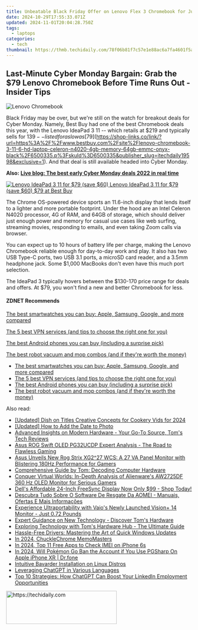 ```yaml
---
title: Unbeatable Black Friday Offer on Lenovo Flex 3 Chromebook for Just $99 - Be Prepared Before Cyber Monday Rush!
date: 2024-10-29T17:55:33.071Z
updated: 2024-11-01T20:04:28.750Z
tags:
  - laptops
categories:
  - tech
thumbnail: https://thmb.techidaily.com/78f06b81f7c57e1e88ac6a7fa4601f5ae07cf7d31be3889aa12b125cc68b1e89.jpg
---
```


## Last-Minute Cyber Monday Bargain: Grab the $79 Lenovo Chromebook Before Time Runs Out - Insider Tips

![Lenovo Chromebook](https://www.zdnet.com/a/img/resize/c0a8565f47c380ab3c0207482dcbbbef1349b0e2/2022/07/12/6e609f09-2a42-4672-92b7-f818e72c8d69/lenovo-chromebook.jpg?auto=webp&width=1280)

Black Friday may be over, but we're still on the watch for breakout deals for Cyber Monday. Namely, Best Buy had one of the best Chromebook deals this year, with the Lenovo IdeaPad 3 11 -- which retails at $219 and typically sells for $139 -- listed for as low as [$79](https://shop-links.co/link/?url=https%3A%2F%2Fwww.bestbuy.com%2Fsite%2Flenovo-chromebook-3-11-6-hd-laptop-celeron-n4020-4gb-memory-64gb-emmc-onyx-black%2F6500335.p%3FskuId%3D6500335&publisher_slug=itechdaily19598&exclusive=1). And that deal is still available headed into Cyber Monday.

**Also:** [**Live blog: The best early Cyber Monday deals 2022 in real time**](https://www.zdnet.com/article/best-cyber-monday-deals-live-november-27-2022/)

[![Lenovo IdeaPad 3 11 for $79 (save $60)](https://www.zdnet.com/a/img/resize/8f7d248c4f3181d6e592f3fd2976192aa9565d2c/2022/07/12/85b967d2-fb0f-4ccd-9bdd-38b70ee8af1f/lenovo-chromebook-ideapad-3-prime-day.jpg?auto=webp&fit=crop&height=172.5&width=294) Lenovo IdeaPad 3 11 for $79 (save $60) $79 at Best Buy](https://shop-links.co/link/?url=https%3A%2F%2Fwww.bestbuy.com%2Fsite%2Flenovo-chromebook-3-11-6-hd-laptop-celeron-n4020-4gb-memory-64gb-emmc-onyx-black%2F6500335.p%3FskuId%3D6500335&publisher_slug=itechdaily19598&exclusive=1)

The Chrome OS-powered device sports an 11.6-inch display that lends itself to a lighter and more portable footprint. Under the hood are an Intel Celeron N4020 processor, 4G of RAM, and 64GB of storage, which should deliver just enough power and memory for casual use cases like web surfing, streaming movies, responding to emails, and even taking Zoom calls via browser. 

You can expect up to 10 hours of battery life per charge, making the Lenovo Chromebook reliable enough for day-to-day work and play. It also has two USB Type-C ports, two USB 3.1 ports, a microSD card reader, and a 3.5mm headphone jack. Some $1,000 MacBooks don't even have this much port selection. 

The IdeaPad 3 typically hovers between the $130-170 price range for deals and offers. At $79, you won't find a new and better Chromebook for less.

#### **ZDNET** Recommends

[The best smartwatches you can buy: Apple, Samsung, Google, and more compared](https://www.zdnet.com/article/best-smartwatch/ "The best smartwatches you can buy: Apple, Samsung, Google, and more compared")

[The 5 best VPN services (and tips to choose the right one for you)](https://www.zdnet.com/article/best-vpn/ "The 5 best VPN services (and tips to choose the right one for you)")

[The best Android phones you can buy (including a surprise pick)](https://www.zdnet.com/article/best-android-phone/ "The best Android phones you can buy (including a surprise pick)")

[The best robot vacuum and mop combos (and if they're worth the money)](https://www.zdnet.com/article/best-robot-vacuum-mop/ "The best robot vacuum and mop combos (and if they're worth the money)")

* [The best smartwatches you can buy: Apple, Samsung, Google, and more compared](https://www.zdnet.com/article/best-smartwatch/ "The best smartwatches you can buy: Apple, Samsung, Google, and more compared")
* [The 5 best VPN services (and tips to choose the right one for you)](https://www.zdnet.com/article/best-vpn/ "The 5 best VPN services (and tips to choose the right one for you)")
* [The best Android phones you can buy (including a surprise pick)](https://www.zdnet.com/article/best-android-phone/ "The best Android phones you can buy (including a surprise pick)")
* [The best robot vacuum and mop combos (and if they're worth the money)](https://www.zdnet.com/article/best-robot-vacuum-mop/ "The best robot vacuum and mop combos (and if they're worth the money)")

<ins class="adsbygoogle"
     style="display:block"
     data-ad-format="autorelaxed"
     data-ad-client="ca-pub-7571918770474297"
     data-ad-slot="1223367746"></ins>

<ins class="adsbygoogle"
     style="display:block"
     data-ad-client="ca-pub-7571918770474297"
     data-ad-slot="8358498916"
     data-ad-format="auto"
     data-full-width-responsive="true"></ins>

<span class="atpl-alsoreadstyle">Also read:</span>
<div><ul>
<li><a href="https://facebook-record-videos.techidaily.com/updated-dish-on-titles-creative-concepts-for-cookery-vids-for-2024/"><u>[Updated] Dish on Titles Creative Concepts for Cookery Vids for 2024</u></a></li>
<li><a href="https://extra-lessons.techidaily.com/updated-how-to-add-the-date-to-photo/"><u>[Updated] How to Add the Date to Photo</u></a></li>
<li><a href="https://hardware-reviews.techidaily.com/advanced-insights-on-modern-hardware-your-go-to-source-toms-tech-reviews/"><u>Advanced Insights on Modern Hardware - Your Go-To Source, Tom's Tech Reviews</u></a></li>
<li><a href="https://hardware-reviews.techidaily.com/asus-rog-swift-oled-pg32ucdp-expert-analysis-the-road-to-flawless-gaming/"><u>Asus ROG Swift OLED PG32UCDP Expert Analysis - The Road to Flawless Gaming</u></a></li>
<li><a href="https://hardware-reviews.techidaily.com/asus-unveils-new-rog-strix-xg227-wcs-a-27-va-panel-monitor-with-blistering-180hz-performance-for-gamers/"><u>Asus Unveils New Rog Strix XG2^27 WCS: A 27 VA Panel Monitor with Blistering 180Hz Performance for Gamers</u></a></li>
<li><a href="https://hardware-reviews.techidaily.com/comprehensive-guide-by-tom-decoding-computer-hardware/"><u>Comprehensive Guide by Tom: Decoding Computer Hardware</u></a></li>
<li><a href="https://hardware-reviews.techidaily.com/conquer-virtual-worlds-in-depth-analysis-of-alienwares-aw2725df-360-hz-oled-monitor-for-serious-gamers/"><u>Conquer Virtual Worlds: In-Depth Analysis of Alienware's AW2725DF 360 Hz OLED Monitor for Serious Gamers</u></a></li>
<li><a href="https://hardware-reviews.techidaily.com/dells-affordable-24-inch-freesync-display-now-only-99-shop-today/"><u>Dell's Affordable 24-Inch FreeSync Display Now Only $99 - Shop Today!</u></a></li>
<li><a href="https://win-cloud.techidaily.com/descubra-tudo-sobre-o-software-de-resgate-da-aomei-manuais-ofertas-e-mais-informacoes/"><u>Descubra Tudo Sobre O Software De Resgate Da AOMEI - Manuais, Ofertas E Mais Informações</u></a></li>
<li><a href="https://hardware-reviews.techidaily.com/1723862824795-experience-ultraportability-with-vaios-newly-launched-visionplus-14-monitor-just-072-pounds/"><u>Experience Ultraportability with Vaio's Newly Launched Vision+ 14 Monitor - Just 0.72 Pounds</u></a></li>
<li><a href="https://hardware-reviews.techidaily.com/expert-guidance-on-new-technology-discover-toms-hardware/"><u>Expert Guidance on New Technology - Discover Tom's Hardware</u></a></li>
<li><a href="https://hardware-reviews.techidaily.com/exploring-technology-with-toms-hardware-hub-the-ultimate-guide/"><u>Exploring Technology with Tom's Hardware Hub - The Ultimate Guide</u></a></li>
<li><a href="https://hardware-help.techidaily.com/hassle-free-drivers-mastering-the-art-of-quick-windows-updates/"><u>Hassle-Free Drivers: Mastering the Art of Quick Windows Updates</u></a></li>
<li><a href="https://extra-information.techidaily.com/in-2024-chucklechrome-memomasters/"><u>In 2024, ChuckleChrome MemoMasters</u></a></li>
<li><a href="https://sim-unlock.techidaily.com/in-2024-top-11-free-apps-to-check-imei-on-iphone-6s-by-drfone-ios/"><u>In 2024, Top 11 Free Apps to Check IMEI on iPhone 6s</u></a></li>
<li><a href="https://ios-pokemon-go.techidaily.com/in-2024-will-pokemon-go-ban-the-account-if-you-use-pgsharp-on-apple-iphone-xr-drfone-by-drfone-virtual-ios/"><u>In 2024, Will Pokémon Go Ban the Account if You Use PGSharp On Apple iPhone XR | Dr.fone</u></a></li>
<li><a href="https://tech-savvy.techidaily.com/intuitive-bavarder-installation-on-linux-distros/"><u>Intuitive Bavarder Installation on Linux Distros</u></a></li>
<li><a href="https://tech-haven.techidaily.com/leveraging-chatgpt-in-various-languages/"><u>Leveraging ChatGPT in Various Languages</u></a></li>
<li><a href="https://tech-hub.techidaily.com/top-10-strategies-how-chatgpt-can-boost-your-linkedin-employment-opportunities/"><u>Top 10 Strategies: How ChatGPT Can Boost Your LinkedIn Employment Opportunities</u></a></li>
</ul></div>

<!-- affiliate ads begin -->
<a href="https://aligracehair.sjv.io/c/5597632/2006928/19272" target="_top" id="2006928">
  <img src="//a.impactradius-go.com/display-ad/19272-2006928" border="0" alt="https://techidaily.com" width="300" height="90"/>
</a>
<img height="0" width="0" src="https://aligracehair.sjv.io/i/5597632/2006928/19272" style="position:absolute;visibility:hidden;" border="0" />
<!-- affiliate ads end -->

